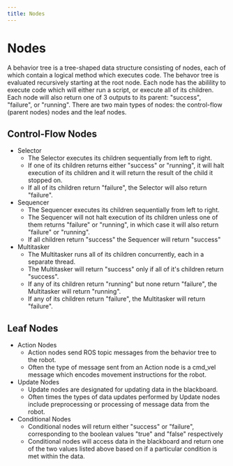 ```yaml
---
title: Nodes
---
```

# Nodes
A behavior tree is a tree-shaped data structure consisting of nodes, each of which contain a logical method which executes code. The behavor tree is evaluated recursively starting 
at the root node. Each node has the abilility to execute code which will either run a script, or execute all of its children. Each node will also return one of 3 outputs to its 
parent: "success", "failure", or "running". There are two main types of nodes: the control-flow (parent nodes) nodes and the leaf nodes.

## Control-Flow Nodes

- Selector
  - The Selector executes its children sequentially from left to right. 
  - If one of its children returns either "success" or "running", it will halt execution of its children and it will return the result of the child it stopped on.
  - If all of its children return "failure", the Selector will also return "failure".
- Sequencer
  - The Sequencer executes its children sequentially from left to right.
  - The Sequencer will not halt execution of its children unless one of them returns "failure" or "running", in which case it will also return "failure" or "running".
  - If all children return "success" the Sequencer will return "success"
- Multitasker
  - The Multitasker runs all of its children concurrently, each in a separate thread.
  - The Multitasker will return "success" only if all of it's children return "success".
  - If any of its children return "running" but none return "failure", the Multitasker will return "running".
  - If any of its children return "failure", the Multitasker will return "failure".

## Leaf Nodes

- Action Nodes
  - Action nodes send ROS topic messages from the behavior tree to the robot.
  - Often the type of message sent from an Action node is a cmd_vel message which encodes movement instructions for the robot.
- Update Nodes
  - Update nodes are designated for updating data in the blackboard.
  - Often times the types of data updates performed by Update nodes include preprocessing or processing of message data from the robot.
- Conditional Nodes
  - Conditional nodes will return either "success" or "failure", corresponding to the boolean values "true" and "false" respectively
  - Conditional nodes will access data in the blackboard and return one of the two values listed above based on if a particular condition is met within the data.